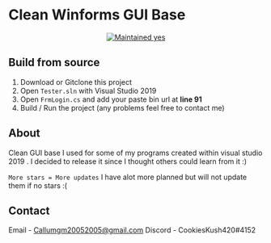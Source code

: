 # Clean Winforms GUI Base

<p align="center">
  <a href="https://github.com/Callumgm/Discord-Worm/graphs/commit-activity">
    <img src="https://img.shields.io/badge/maintained-yes-success?style=flat-square" alt="Maintained yes" />
  </a>
</p>


## Build from source
1. Download or Gitclone this project
2. Open `Tester.sln` with Visual Studio 2019
3. Open `FrmLogin.cs` and add your paste bin url at **line 91**
4. Build / Run the project (any problems feel free to contact me)


## About
Clean GUI base I used for some of my programs created within visual studio 2019 .
I decided to release it since I thought others could learn from it :)

`More stars = More updates`
I have alot more planned but will not update them if no stars :(


## Contact
Email - Callumgm20052005@gmail.com
Discord - CookiesKush420#4152
